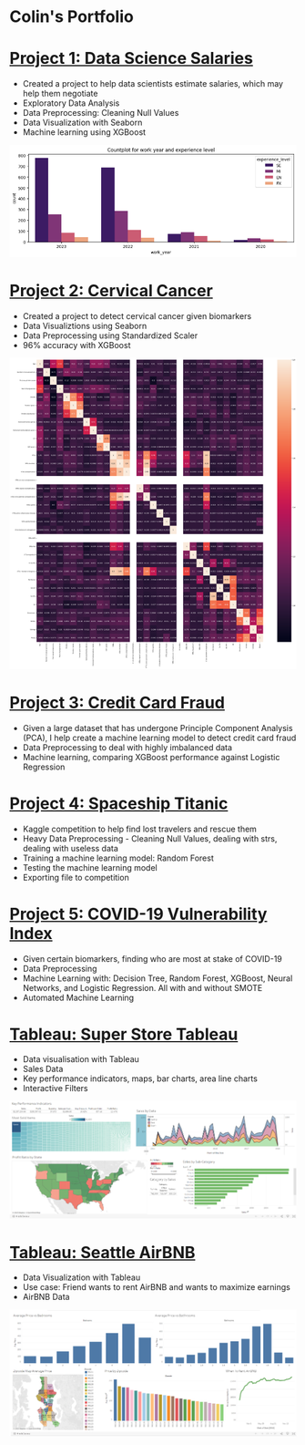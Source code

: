 # Colin's Portfolio

# [Project 1: Data Science Salaries](https://github.com/5pazzem/ColinNg_Portfolio/tree/main/Colin_Ng_Portfolio-main/DataScienceSalariesProject)
* Created a project to help data scientists estimate salaries, which may help them negotiate
* Exploratory Data Analysis
* Data Preprocessing: Cleaning Null Values
* Data Visualization with Seaborn
* Machine learning using XGBoost 


![alt_text](https://github.com/5pazzem/Colin_Ng_Portfolio/blob/main/DataScienceSalariesProject/countplot%20for%20work%20year%20and%20experience%20level.png)

# [Project 2: Cervical Cancer](https://github.com/5pazzem/ColinNg_Portfolio/tree/main/Colin_Ng_Portfolio-main/Cervical%20Cancer%20Project)
* Created a project to detect cervical cancer given biomarkers
* Data Visualiztions using Seaborn
* Data Preprocessing using Standardized Scaler
* 96% accuracy with XGBoost


![alt_text](https://github.com/5pazzem/Colin_Ng_Portfolio/blob/main/Cervical%20Cancer%20Project/correlation%20matrix.png)

# [Project 3: Credit Card Fraud](https://github.com/5pazzem/ColinNg_Portfolio/tree/main/Colin_Ng_Portfolio-main/Credit%20Card%20Fraud%20Project)
* Given a large dataset that has undergone Principle Component Analysis (PCA), I help create a machine learning model to detect credit card fraud
* Data Preprocessing to deal with highly imbalanced data
* Machine learning, comparing XGBoost performance against Logistic Regression

# [Project 4: Spaceship Titanic](https://github.com/5pazzem/ColinNg_Portfolio/tree/main/Colin_Ng_Portfolio-main/Spaceship%20Titanic)
* Kaggle competition to help find lost travelers and rescue them
* Heavy Data Preprocessing - Cleaning Null Values, dealing with strs, dealing with useless data
* Training a machine learning model: Random Forest
* Testing the machine learning model
* Exporting file to competition

# [Project 5: COVID-19 Vulnerability Index](https://github.com/5pazzem/ColinNg_Portfolio/tree/main/Colin_Ng_Portfolio-main/COVID-19%20Index)
* Given certain biomarkers, finding who are most at stake of COVID-19
* Data Preprocessing
* Machine Learning with: Decision Tree, Random Forest, XGBoost, Neural Networks, and Logistic Regression. All with and without SMOTE
* Automated Machine Learning

# [Tableau: Super Store Tableau](https://github.com/5pazzem/ColinNg_Portfolio/tree/main/Colin_Ng_Portfolio-main/Tableau/Superstore%20Tableau)
* Data visualisation with Tableau
* Sales Data
* Key performance indicators, maps, bar charts, area line charts
* Interactive Filters

![alt_text](https://github.com/5pazzem/Colin_Ng_Portfolio/blob/main/Tableau/Superstore%20Tableau/98d7950d1671ee85ea7e996f3c94a23b.png)

# [Tableau: Seattle AirBNB](https://github.com/5pazzem/ColinNg_Portfolio/tree/main/Colin_Ng_Portfolio-main/Tableau/Superstore%20Tableau)
* Data Visualization with Tableau
* Use case: Friend wants to rent AirBNB and wants to maximize earnings
* AirBNB Data

![alt_text](https://github.com/5pazzem/Colin_Ng_Portfolio/blob/main/Tableau/Seattle%20AirBNB/d9c9f7e5a4b8d8a368a2c195b8146337.png)



